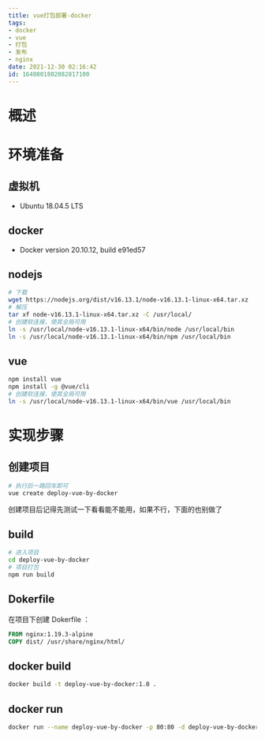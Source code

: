 ```yaml
---
title: vue打包部署-docker
tags: 
- docker
- vue
- 打包
- 发布
- nginx
date: 2021-12-30 02:16:42
id: 1640801802082817100
---
```

# 概述



# 环境准备

## 虚拟机

- Ubuntu 18.04.5 LTS

## docker

- Docker version 20.10.12, build e91ed57

## nodejs

```sh
# 下载
wget https://nodejs.org/dist/v16.13.1/node-v16.13.1-linux-x64.tar.xz
# 解压
tar xf node-v16.13.1-linux-x64.tar.xz -C /usr/local/
# 创建软连接，使其全局可用
ln -s /usr/local/node-v16.13.1-linux-x64/bin/node /usr/local/bin
ln -s /usr/local/node-v16.13.1-linux-x64/bin/npm /usr/local/bin
```

## vue

```sh
npm install vue
npm install -g @vue/cli
# 创建软连接，使其全局可用
ln -s /usr/local/node-v16.13.1-linux-x64/bin/vue /usr/local/bin
```

# 实现步骤

## 创建项目

```sh
# 执行后一路回车即可
vue create deploy-vue-by-docker
```

创建项目后记得先测试一下看看能不能用，如果不行，下面的也别做了

## build

```sh
# 进入项目
cd deploy-vue-by-docker
# 项目打包
npm run build
```

## Dokerfile

在项目下创建 Dokerfile ：

```dockerfile
FROM nginx:1.19.3-alpine
COPY dist/ /usr/share/nginx/html/
```

## docker build

```sh
docker build -t deploy-vue-by-docker:1.0 .
```

## docker run

```sh
docker run --name deploy-vue-by-docker -p 80:80 -d deploy-vue-by-docker:1.0
```



























